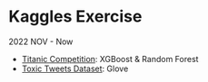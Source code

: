 # Kaggles Exercise

2022 NOV - Now

- [Titanic Competition](https://www.kaggle.com/competitions/titanic): XGBoost & Random Forest
- [Toxic Tweets Dataset](https://www.kaggle.com/datasets/ashwiniyer176/toxic-tweets-dataset): Glove
